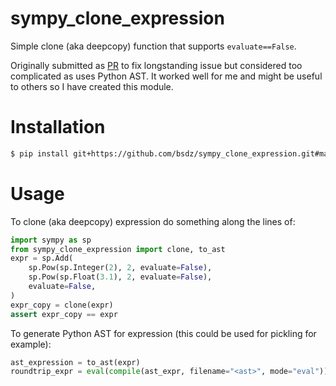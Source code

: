 # sympy_clone_expression

Simple clone (aka deepcopy) function that supports `evaluate==False`.

Originally submitted as [PR](https://github.com/sympy/sympy/pull/20665) to fix longstanding issue but considered too complicated as uses Python AST. It worked well for me and might be useful to others so I have created this module.

# Installation
```bash
$ pip install git+https://github.com/bsdz/sympy_clone_expression.git#main
```

# Usage

To clone (aka deepcopy) expression do something along the lines of:

```python
import sympy as sp
from sympy_clone_expression import clone, to_ast
expr = sp.Add(
    sp.Pow(sp.Integer(2), 2, evaluate=False),
    sp.Pow(sp.Float(3.1), 2, evaluate=False),
    evaluate=False,
)
expr_copy = clone(expr)
assert expr_copy == expr
```

To generate Python AST for expression (this could be used for pickling for example):

```python
ast_expression = to_ast(expr)
roundtrip_expr = eval(compile(ast_expr, filename="<ast>", mode="eval"))
```
